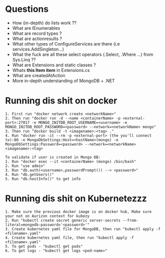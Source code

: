 # Questions

- How (in-depth) do lists work ??
- What are IEnumerables
- What are record types ?
- What are actionresults ?
- What other types of ConfigureServices are there (i.e services.AddSingleton...)
- What the fuck are all these select operators (.Select, .Where ...) from Sys.Linq ??
- What are Extensions and static classes ?
- Whats **this Item item** in Extensions.cs
- What are createdAtAction
- More in-depth understanding of MongoDB + .NET



# Running dis shit on docker
```console
1. First run "docker network create <networkName>"
2. Then run "docker run -d --name <containerName> -p <external-port>:27017 -e MONGO_INITDB_ROOT_USERNAME=<username> -e MONGO_INITDB_ROOT_PASSWORD=<password> --network=<networkName> mongo"
3. Then run "docker build -t <imagename>:<tag> ."
4. Run "docker run -it --rm -p <external-port> (the you'll connect to):80 -e MongoDbSettings:Host=<hostName>(mongo) -e MongoDbSettings:Password=<password> --network=<networkName> <imagename>:<tag>

To validate if user is created in Mongo DB:
1. Run "docker exec --it <containerName> (mongo) /bin/bash"
2. Run "use admin"
3. Run "db.auth(<username>,passwordPrompt()) --> <password>"
4. Run "db.getUsers()"
5. Run "db.hostInfo()" to get info
```
# Running dis shit on Kubernetezzz
```console
1. Make sure the previous docker image is on docker hub, Make sure your not on Aurizon context for kubezy
2. Run "kubectl create secret generic server-secrets --from-literal=mongodb-password='<password>'"
3. Create kubernetes yaml file for MongoDB, then run "kubectl apply -f <filename>.yaml"
4. Create kubernetes yaml file, then run "kubectl apply -f <filename>.yaml"
5. To get pods - "kubectl get pods"
6. To get logs - "kubectl get logs <pod-name>"
```
